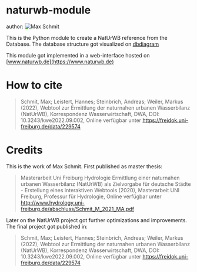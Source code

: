 # naturwb-module

author: ![Max Schmit](https://github.com/maxschmi)

This is the Python module to create a NatUrWB reference from the Database. The database structure got visualized on [dbdiagram](https://dbdiagram.io/d/63a48df999cb1f3b55a30e7d)

This module got implemented in a web-interface hosted on [www.naturwb.de](https://www.naturwb.de)

# How to cite
> Schmit, Max; Leistert, Hannes; Steinbrich, Andreas; Weiler, Markus (2022), Webtool zur Ermittlung der naturnahen urbanen Wasserbilanz (NatUrWB), Korrespondenz Wasserwirtschaft, DWA, DOI: 10.3243/kwe2022.09.002, Online verfügbar unter https://freidok.uni-freiburg.de/data/229574

# Credits
This is the work of Max Schmit. First published as master thesis:
> Masterarbeit Uni Freiburg Hydrologie Ermittlung einer naturnahen urbanen Wasserbilanz (NatUrWB) als Zielvorgabe für deutsche Städte - Erstellung eines interaktiven Webtools (2020), Masterarbeit UNI Freiburg, Professur für Hydrologie, Online verfügbar unter http://www.hydrology.uni-freiburg.de/abschluss/Schmit_M_2021_MA.pdf

Later on the NatUrWB project got further optimizations and improvements. The final project got published in:
> Schmit, Max; Leistert, Hannes; Steinbrich, Andreas; Weiler, Markus (2022), Webtool zur Ermittlung der naturnahen urbanen Wasserbilanz (NatUrWB), Korrespondenz Wasserwirtschaft, DWA, DOI: 10.3243/kwe2022.09.002, Online verfügbar unter https://freidok.uni-freiburg.de/data/229574